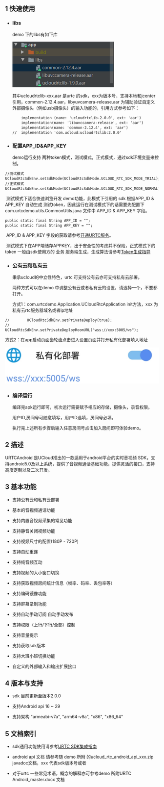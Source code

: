 ## 1 快速使用

- ### libs

  demo 下的libs有如下库

  ![](libs.png)

  其中ucloudrtclib-xxx.aar 是urtc 的sdk，xxx为版本号，支持本地和jcenter引用，common-2.12.4.aar，libyuvcamera-release.aar 为辅助验证自定义外部摄像头（例如usb摄像头）的输入功能的，引用方式参考如下：

  ```
      implementation (name: 'ucloudrtclib-2.0.0', ext: 'aar')
      implementation(name: 'libuvccamera-release', ext: 'aar')
      implementation(name: 'common-2.12.4', ext: 'aar')
  //  implementation 'com.ucloud:ucloudrtclib:2.0.0'
  ```

- ### 配置APP_ID&APP_KEY

  demo运行支持 两种token模式，测试模式，正式模式，通过sdk环境变量来控制。

```
//测试模式
UCloudRtcSdkEnv.setSdkMode(UCloudRtcSdkMode.UCLOUD_RTC_SDK_MODE_TRIAL);
//正式模式
UCloudRtcSdkEnv.setSdkMode(UCloudRtcSdkMode.UCLOUD_RTC_SDK_MODE_NORMAL);
```

​      测试模式下适合快速浏览开发 demo功能，此模式下引用的 sdk 根据APP_ID & APP_KEY 自动生成 测试token，因此运行在测试模式下的话需要先配置下com.urtcdemo.utils.CommonUtils.java 文件中 APP_ID & APP_KEY 字段。

```
public static final String APP_ID = "";
public static final String APP_KEY = "";
```

​      APP_ID & APP_KEY 字段的获取请参考[开通URTC服务](https://docs.ucloud.cn/urtc/quick)。

​      测试模式下在APP端储存APPKEY，出于安全性的考虑并不保险，正式模式下的 token 一般由sdk使用方的 业务 服务端生成，生成算法请参考[Token生成指导](https://docs.ucloud.cn/urtc/sdk/token)



- ### 公有云和私有云

  秉承ucloud的中立性特色，urtc 可支持公有云亦可支持私有云部署。

  两种方式可以在demo 中调整公有云或者私有云的设置，请选择一个，不要都打开。

  方式1：com.urtcdemo.Application.UCloudRtcApplication init方法，xxx 为私有云rtc服务器域名或者ip地址

~~~
//        UCloudRtcSdkEnv.setPrivateDeploy(true);
//        UCloudRtcSdkEnv.setPrivateDeployRoomURL("wss://xxx:5005/ws");
~~~
​	方式2：在app启动页面齿轮齿点击进入设置页面并打开私有化部署填入地址

![](private.jpg)



- ### 编译运行

  编译完apk运行即可，初次运行需要赋予相应的存储，摄像头，录音权限。

  用户ID,房间号可随意填写，用户ID选填，房间号必填。

  执行完上述所有步骤后输入任意房间号点击加入房间即可体验demo。




## 2 描述
URTCAndroid 是UCloud推出的一款适用于android平台的实时音视频 SDK，支持android5.0及以上系统，提供了音视频通话基础功能，提供灵活的接口，支持高度定制以及二次开发。



## 3 基本功能
* 支持公有云和私有云部署

* 基本的音视频通话功能	

* 支持内置音视频采集的常见功能	

* 支持静音关闭视频功能	

* 支持视频尺寸的配置(180P - 720P)	

* 支持自动重连	

* 支持纯音频互动	

* 支持视频的大小窗口切换	

* 支持获取视频房间统计信息（帧率、码率、丢包率等）	

* 支持编码镜像功能		

* 支持屏幕录制功能

* 支持自动手动订阅 自动手动发布

* 支持权限（上行/下行/全部）控制

* 支持音量提示

* 支持获取sdk版本

* 支持大班小班切换功能

* 自定义的外部输入和输出扩展接口


## 4 版本与支持

- sdk 目前更新至版本2.0.0

- 支持Android api 16 ~ 29

- 支持架构 "armeabi-v7a", "arm64-v8a", "x86", "x86_64"


## 5 文档索引

* sdk通用功能使用请参考[URTC SDK集成指南](https://docs.ucloud.cn/urtc/sdk/index)

* android api 文档 请参考随 demo 所附 的ucloud_rtc_android_api_xxx.zip  javadoc文档，xxx 代表sdk版本号或者

* 对于urtc 一些常见术语，概念的解释亦可参考demo 所附URTC Android_master.docx 文档

